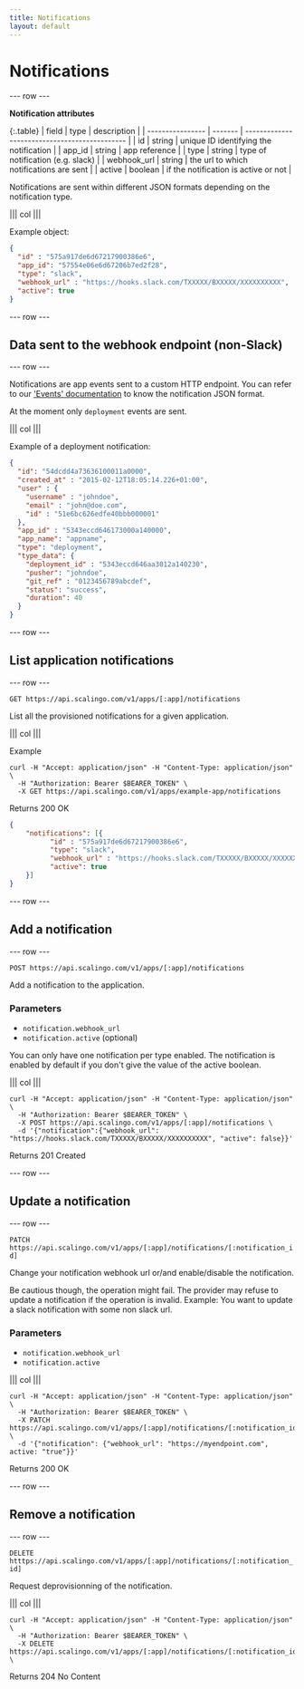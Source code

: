 ```yaml
---
title: Notifications
layout: default
---
```


# Notifications

--- row ---

**Notification attributes**

{:.table}
| field            | type    | description                                   |
| ---------------- | ------- | --------------------------------------------- |
| id               | string  | unique ID identifying the notification        |
| app_id           | string  | app reference                                 |
| type             | string  | type of notification (e.g. slack)             |
| webhook_url      | string  | the url to which notifications are sent       |
| active           | boolean | if the notification is active or not          |

Notifications are sent within different JSON formats depending on the notification type.

||| col |||

Example object:

```json
{
  "id" : "575a917de6d67217900386e6",
  "app_id": "57554e06e6d67206b7ed2f28",
  "type": "slack",
  "webhook_url" : "https://hooks.slack.com/TXXXXX/BXXXXX/XXXXXXXXXX",
  "active": true
}
```
--- row ---

## Data sent to the webhook endpoint (non-Slack)

--- row ---

Notifications are app events sent to a custom HTTP endpoint.  You can refer to
our ['Events' documentation](https://developers.scalingo.com/events.html) to
know the notification JSON format.

At the moment only `deployment` events are sent.

||| col |||

Example of a deployment notification:

```json
{
  "id": "54dcdd4a73636100011a0000",
  "created_at" : "2015-02-12T18:05:14.226+01:00",
  "user" : {
    "username" : "johndoe",
    "email" : "john@doe.com",
    "id" : "51e6bc626edfe40bbb000001"
  },
  "app_id" : "5343eccd646173000a140000",
  "app_name": "appname",
  "type": "deployment",
  "type_data": {
    "deployment_id" : "5343eccd646aa3012a140230",
    "pusher": "johndoe",
    "git_ref" : "0123456789abcdef",
    "status": "success",
    "duration": 40
  }
}
```
--- row ---

## List application notifications

--- row ---

`GET https://api.scalingo.com/v1/apps/[:app]/notifications`

List all the provisioned notifications for a given application.

||| col |||

Example

```shell
curl -H "Accept: application/json" -H "Content-Type: application/json" \
  -H "Authorization: Bearer $BEARER_TOKEN" \
  -X GET https://api.scalingo.com/v1/apps/example-app/notifications
```

Returns 200 OK

```json
{
    "notifications": [{
          "id" : "575a917de6d67217900386e6",
          "type": "slack",
          "webhook_url" : "https://hooks.slack.com/TXXXXX/BXXXXX/XXXXXXXXXX",
          "active": true
    }]
}
```

--- row ---

## Add a notification

--- row ---

`POST https://api.scalingo.com/v1/apps/[:app]/notifications`

Add a notification to the application.

### Parameters

* `notification.webhook_url`
* `notification.active` (optional)

You can only have one notification per type enabled. The notification is enabled by default if you don't give the value of the active boolean.

||| col |||

```shell
curl -H "Accept: application/json" -H "Content-Type: application/json" \
  -H "Authorization: Bearer $BEARER_TOKEN" \
  -X POST https://api.scalingo.com/v1/apps/[:app]/notifications \
  -d '{"notification":{"webhook_url": "https://hooks.slack.com/TXXXXX/BXXXXX/XXXXXXXXXX", "active": false}}'
```

Returns 201 Created

--- row ---

## Update a notification

--- row ---

`PATCH https://api.scalingo.com/v1/apps/[:app]/notifications/[:notification_id]`

Change your notification webhook url or/and enable/disable the notification.

Be cautious though, the operation might fail. The provider may refuse to
update a notification if the operation is invalid. Example: You want to update a slack notification with some non slack url.

### Parameters

* `notification.webhook_url`
* `notification.active`

||| col |||

```shell
curl -H "Accept: application/json" -H "Content-Type: application/json" \
  -H "Authorization: Bearer $BEARER_TOKEN" \
  -X PATCH https://api.scalingo.com/v1/apps/[:app]/notifications/[:notification_id] \
  -d '{"notification": {"webhook_url": "https://myendpoint.com", active: "true"}}'
```

Returns 200 OK

--- row ---

## Remove a notification

--- row ---

`DELETE htttps://api.scalingo.com/v1/apps/[:app]/notifications/[:notification_id]`

Request deprovisionning of the notification.

||| col |||

```shell
curl -H "Accept: application/json" -H "Content-Type: application/json" \
  -H "Authorization: Bearer $BEARER_TOKEN" \
  -X DELETE https://api.scalingo.com/v1/apps/[:app]/notifications/[:notification_id] \
```

Returns 204 No Content

